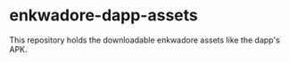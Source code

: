 # enkwadore-dapp-assets
This repository holds the downloadable enkwadore assets like the dapp's APK.
